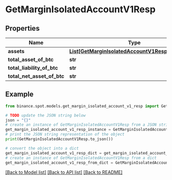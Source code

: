 # GetMarginIsolatedAccountV1Resp


## Properties

Name | Type | Description | Notes
------------ | ------------- | ------------- | -------------
**assets** | [**List[GetMarginIsolatedAccountV1RespAssetsInner]**](GetMarginIsolatedAccountV1RespAssetsInner.md) |  | [optional] 
**total_asset_of_btc** | **str** |  | [optional] 
**total_liability_of_btc** | **str** |  | [optional] 
**total_net_asset_of_btc** | **str** |  | [optional] 

## Example

```python
from binance.spot.models.get_margin_isolated_account_v1_resp import GetMarginIsolatedAccountV1Resp

# TODO update the JSON string below
json = "{}"
# create an instance of GetMarginIsolatedAccountV1Resp from a JSON string
get_margin_isolated_account_v1_resp_instance = GetMarginIsolatedAccountV1Resp.from_json(json)
# print the JSON string representation of the object
print(GetMarginIsolatedAccountV1Resp.to_json())

# convert the object into a dict
get_margin_isolated_account_v1_resp_dict = get_margin_isolated_account_v1_resp_instance.to_dict()
# create an instance of GetMarginIsolatedAccountV1Resp from a dict
get_margin_isolated_account_v1_resp_from_dict = GetMarginIsolatedAccountV1Resp.from_dict(get_margin_isolated_account_v1_resp_dict)
```
[[Back to Model list]](../README.md#documentation-for-models) [[Back to API list]](../README.md#documentation-for-api-endpoints) [[Back to README]](../README.md)


